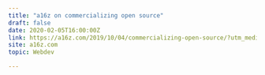 ```yaml
---
title: "a16z on commercializing open source"
draft: false
date: 2020-02-05T16:00:00Z
link: https://a16z.com/2019/10/04/commercializing-open-source/?utm_medium=RSS&utm_source=hune
site: a16z.com
topic: Webdev  

---
```

